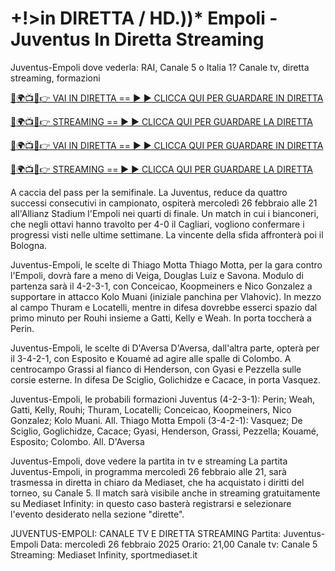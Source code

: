 # +!>in DIRETTA / HD.))* Empoli - Juventus In Diretta Streaming #

Juventus-Empoli dove vederla: RAI, Canale 5 o Italia 1? Canale tv, diretta streaming, formazioni

[🔴🌍📺📱👉 VAI IN DIRETTA == ► ► CLICCA QUI PER GUARDARE IN DIRETTA](https://t.co/4v6g71wiBt)

[🔴🌍📺📱👉 STREAMING == ► ► CLICCA QUI PER GUARDARE LA DIRETTA](https://t.co/4v6g71wiBt)

[🔴🌍📺📱👉 VAI IN DIRETTA == ► ► CLICCA QUI PER GUARDARE IN DIRETTA](https://t.co/4v6g71wiBt)

[🔴🌍📺📱👉 STREAMING == ► ► CLICCA QUI PER GUARDARE LA DIRETTA](https://t.co/4v6g71wiBt)

A caccia del pass per la semifinale. La Juventus, reduce da quattro successi consecutivi in campionato, ospiterà mercoledì 26 febbraio alle 21 all'Allianz Stadium l'Empoli nei quarti di finale. Un match in cui i bianconeri, che negli ottavi hanno travolto per 4-0 il Cagliari, vogliono confermare i progressi visti nelle ultime settimane. La vincente della sfida affronterà poi il Bologna.

Juventus-Empoli, le scelte di Thiago Motta
Thiago Motta, per la gara contro l'Empoli, dovrà fare a meno di Veiga, Douglas Luiz e Savona. Modulo di partenza sarà il 4-2-3-1, con Conceicao, Koopmeiners e Nico Gonzalez a supportare in attacco Kolo Muani (iniziale panchina per Vlahovic). In mezzo al campo Thuram e Locatelli, mentre in difesa dovrebbe esserci spazio dal primo minuto per Rouhi insieme a Gatti, Kelly e Weah. In porta toccherà a Perin.

Juventus-Empoli, le scelte di D'Aversa
D'Aversa, dall'altra parte, opterà per il 3-4-2-1, con Esposito e Kouamé ad agire alle spalle di Colombo. A centrocampo Grassi al fianco di Henderson, con Gyasi e Pezzella sulle corsie esterne. In difesa De Sciglio, Golichidze e Cacace, in porta Vasquez.

Juventus-Empoli, le probabili formazioni
Juventus (4-2-3-1): Perin; Weah, Gatti, Kelly, Rouhi; Thuram, Locatelli; Conceicao, Koopmeiners, Nico Gonzalez; Kolo Muani. All. Thiago Motta
Empoli (3-4-2-1): Vasquez; De Sciglio, Goglichidze, Cacace; Gyasi, Henderson, Grassi, Pezzella; Kouamé, Esposito; Colombo. All. D'Aversa

Juventus-Empoli, dove vedere la partita in tv e streaming
La partita Juventus-Empoli, in programma mercoledì 26 febbraio alle 21, sarà trasmessa in diretta in chiaro da Mediaset, che ha acquistato i diritti del torneo, su Canale 5. Il match sarà visibile anche in streaming gratuitamente su Mediaset Infinity: in questo caso basterà registrarsi e selezionare l'evento desiderato nella sezione "dirette".

JUVENTUS-EMPOLI: CANALE TV E DIRETTA STREAMING
Partita: Juventus-Empoli
Data: mercoledì 26 febbraio 2025
Orario: 21,00
Canale tv: Canale 5
Streaming: Mediaset Infinity, sportmediaset.it
